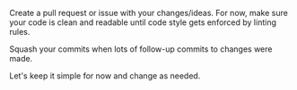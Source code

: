 Create a pull request or issue with your changes/ideas. For now, make sure your code is clean and readable until code style gets enforced by linting rules.

Squash your commits when lots of follow-up commits to changes were made.

Let's keep it simple for now and change as needed.
